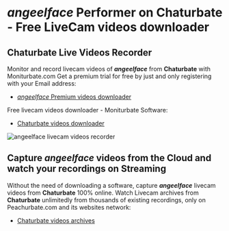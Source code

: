# _angeelface_ Performer on Chaturbate - Free LiveCam videos downloader

## Chaturbate Live Videos Recorder

Monitor and record livecam videos of **_angeelface_** from **Chaturbate** with Moniturbate.com
Get a premium trial for free by just and only registering with your Email address:
* [_angeelface_ Premium videos downloader](https://moniturbate.com/request-demo-licence-key.html)

Free livecam videos downloader - Moniturbate Software:
* [Chaturbate videos downloader](https://moniturbate.com/moniturbate-download-software.html)

![_angeelface_ livecam videos recorder](https://peachurnet.com/templates/moniturbate-software.png)


## Capture _angeelface_ videos from the Cloud and watch your recordings on Streaming

Without the need of downloading a software, capture **_angeelface_** livecam videos from **Chaturbate** 100% online.
Watch Livecam archives from **Chaturbate** unlimitedly from thousands of existing recordings, only on Peachurbate.com and its websites network:
* [Chaturbate videos archives](https://peachurnet.com/)